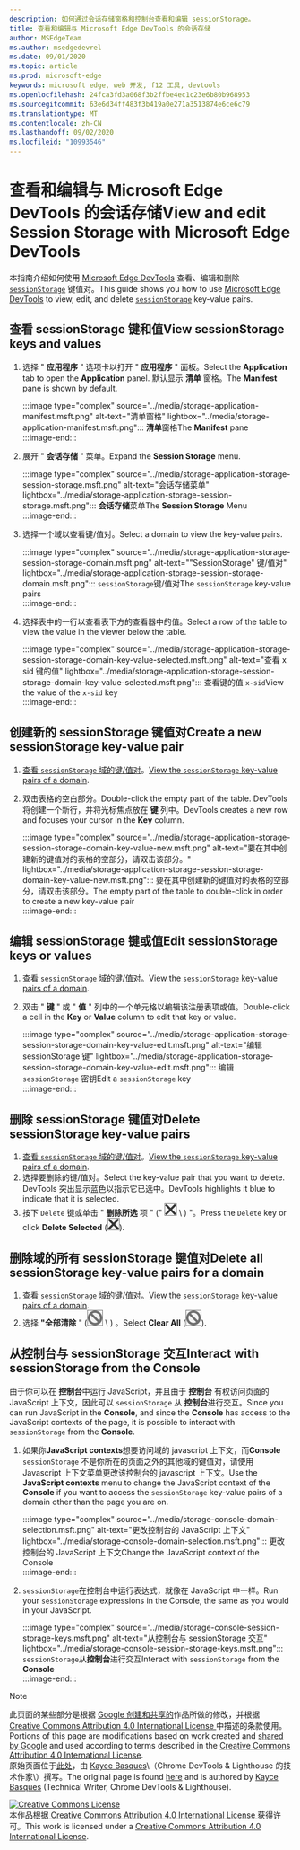```yaml
---
description: 如何通过会话存储窗格和控制台查看和编辑 sessionStorage。
title: 查看和编辑与 Microsoft Edge DevTools 的会话存储
author: MSEdgeTeam
ms.author: msedgedevrel
ms.date: 09/01/2020
ms.topic: article
ms.prod: microsoft-edge
keywords: microsoft edge, web 开发, f12 工具, devtools
ms.openlocfilehash: 24fca3fd3a068f3b2ffbe4ec1c23e6b80b968953
ms.sourcegitcommit: 63e6d34ff483f3b419a0e271a3513874e6ce6c79
ms.translationtype: MT
ms.contentlocale: zh-CN
ms.lasthandoff: 09/02/2020
ms.locfileid: "10993546"
---
```

<!-- Copyright Kayce Basques 

   Licensed under the Apache License, Version 2.0 (the "License");
   you may not use this file except in compliance with the License.
   You may obtain a copy of the License at

       https://www.apache.org/licenses/LICENSE-2.0

   Unless required by applicable law or agreed to in writing, software
   distributed under the License is distributed on an "AS IS" BASIS,
   WITHOUT WARRANTIES OR CONDITIONS OF ANY KIND, either express or implied.
   See the License for the specific language governing permissions and
   limitations under the License.  -->





# <span data-ttu-id="45641-104">查看和编辑与 Microsoft Edge DevTools 的会话存储</span><span class="sxs-lookup"><span data-stu-id="45641-104">View and edit Session Storage with Microsoft Edge DevTools</span></span>   

  

<span data-ttu-id="45641-105">本指南介绍如何使用 [Microsoft Edge DevTools][MicrosoftEdgeDevTools] 查看、编辑和删除 [`sessionStorage`][MDNSessionStorage] 键值对。</span><span class="sxs-lookup"><span data-stu-id="45641-105">This guide shows you how to use [Microsoft Edge DevTools][MicrosoftEdgeDevTools] to view, edit, and delete [`sessionStorage`][MDNSessionStorage] key-value pairs.</span></span>  

## <span data-ttu-id="45641-106">查看 sessionStorage 键和值</span><span class="sxs-lookup"><span data-stu-id="45641-106">View sessionStorage keys and values</span></span>   

1.  <span data-ttu-id="45641-107">选择 " **应用程序** " 选项卡以打开 " **应用程序** " 面板。</span><span class="sxs-lookup"><span data-stu-id="45641-107">Select the **Application** tab to open the **Application** panel.</span></span>  <span data-ttu-id="45641-108">默认显示 **清单** 窗格。</span><span class="sxs-lookup"><span data-stu-id="45641-108">The **Manifest** pane is shown by default.</span></span>  
    
    :::image type="complex" source="../media/storage-application-manifest.msft.png" alt-text="清单窗格" lightbox="../media/storage-application-manifest.msft.png":::
       <span data-ttu-id="45641-110">**清单**窗格</span><span class="sxs-lookup"><span data-stu-id="45641-110">The **Manifest** pane</span></span>  
    :::image-end:::  
    
1.  <span data-ttu-id="45641-111">展开 " **会话存储** " 菜单。</span><span class="sxs-lookup"><span data-stu-id="45641-111">Expand the **Session Storage** menu.</span></span>  
    
    :::image type="complex" source="../media/storage-application-storage-session-storage.msft.png" alt-text="会话存储菜单" lightbox="../media/storage-application-storage-session-storage.msft.png":::
       <span data-ttu-id="45641-113">**会话存储**菜单</span><span class="sxs-lookup"><span data-stu-id="45641-113">The **Session Storage** Menu</span></span>  
    :::image-end:::  
    
1.  <span data-ttu-id="45641-114">选择一个域以查看键/值对。</span><span class="sxs-lookup"><span data-stu-id="45641-114">Select a domain to view the key-value pairs.</span></span>  
    
    :::image type="complex" source="../media/storage-application-storage-session-storage-domain.msft.png" alt-text=""SessionStorage" 键/值对" lightbox="../media/storage-application-storage-session-storage-domain.msft.png":::
       <span data-ttu-id="45641-116">`sessionStorage`键/值对</span><span class="sxs-lookup"><span data-stu-id="45641-116">The `sessionStorage` key-value pairs</span></span>  
    :::image-end:::  
    
1.  <span data-ttu-id="45641-117">选择表中的一行以查看表下方的查看器中的值。</span><span class="sxs-lookup"><span data-stu-id="45641-117">Select a row of the table to view the value in the viewer below the table.</span></span>  
    
    :::image type="complex" source="../media/storage-application-storage-session-storage-domain-key-value-selected.msft.png" alt-text="查看 x sid 键的值" lightbox="../media/storage-application-storage-session-storage-domain-key-value-selected.msft.png":::
       <span data-ttu-id="45641-119">查看键的值 `x-sid`</span><span class="sxs-lookup"><span data-stu-id="45641-119">View the value of the `x-sid` key</span></span>  
    :::image-end:::  
    
## <span data-ttu-id="45641-120">创建新的 sessionStorage 键值对</span><span class="sxs-lookup"><span data-stu-id="45641-120">Create a new sessionStorage key-value pair</span></span>   

1.  <span data-ttu-id="45641-121">[查看 `sessionStorage` 域的键/值对](#view-sessionstorage-keys-and-values)。</span><span class="sxs-lookup"><span data-stu-id="45641-121">[View the `sessionStorage` key-value pairs of a domain](#view-sessionstorage-keys-and-values).</span></span>  
1.  <span data-ttu-id="45641-122">双击表格的空白部分。</span><span class="sxs-lookup"><span data-stu-id="45641-122">Double-click the empty part of the table.</span></span>  <span data-ttu-id="45641-123">DevTools 将创建一个新行，并将光标焦点放在 **键** 列中。</span><span class="sxs-lookup"><span data-stu-id="45641-123">DevTools creates a new row and focuses your cursor in the **Key** column.</span></span>  
    
    :::image type="complex" source="../media/storage-application-storage-session-storage-domain-key-value-new.msft.png" alt-text="要在其中创建新的键值对的表格的空部分，请双击该部分。" lightbox="../media/storage-application-storage-session-storage-domain-key-value-new.msft.png":::
       <span data-ttu-id="45641-125">要在其中创建新的键值对的表格的空部分，请双击该部分。</span><span class="sxs-lookup"><span data-stu-id="45641-125">The empty part of the table to double-click in order to create a new key-value pair</span></span>  
    :::image-end:::  
    
## <span data-ttu-id="45641-126">编辑 sessionStorage 键或值</span><span class="sxs-lookup"><span data-stu-id="45641-126">Edit sessionStorage keys or values</span></span>   

1.  <span data-ttu-id="45641-127">[查看 `sessionStorage` 域的键/值对](#view-sessionstorage-keys-and-values)。</span><span class="sxs-lookup"><span data-stu-id="45641-127">[View the `sessionStorage` key-value pairs of a domain](#view-sessionstorage-keys-and-values).</span></span>  
1.  <span data-ttu-id="45641-128">双击 " **键** " 或 " **值** " 列中的一个单元格以编辑该注册表项或值。</span><span class="sxs-lookup"><span data-stu-id="45641-128">Double-click a cell in the **Key** or **Value** column to edit that key or value.</span></span>  
    
    :::image type="complex" source="../media/storage-application-storage-session-storage-domain-key-value-edit.msft.png" alt-text="编辑 sessionStorage 键" lightbox="../media/storage-application-storage-session-storage-domain-key-value-edit.msft.png":::
       <span data-ttu-id="45641-130">编辑 `sessionStorage` 密钥</span><span class="sxs-lookup"><span data-stu-id="45641-130">Edit a `sessionStorage` key</span></span>  
    :::image-end:::  
    
## <span data-ttu-id="45641-131">删除 sessionStorage 键值对</span><span class="sxs-lookup"><span data-stu-id="45641-131">Delete sessionStorage key-value pairs</span></span>   

1.  <span data-ttu-id="45641-132">[查看 `sessionStorage` 域的键/值对](#view-sessionstorage-keys-and-values)。</span><span class="sxs-lookup"><span data-stu-id="45641-132">[View the `sessionStorage` key-value pairs of a domain](#view-sessionstorage-keys-and-values).</span></span>  
1.  <span data-ttu-id="45641-133">选择要删除的键/值对。</span><span class="sxs-lookup"><span data-stu-id="45641-133">Select the key-value pair that you want to delete.</span></span>  <span data-ttu-id="45641-134">DevTools 突出显示蓝色以指示它已选中。</span><span class="sxs-lookup"><span data-stu-id="45641-134">DevTools highlights it blue to indicate that it is selected.</span></span>  
1.  <span data-ttu-id="45641-135">按下 `Delete` 键或单击 " **删除所选** 项 \" (" ![ 删除所选项 ][ImageDeleteIcon] \ ) "。</span><span class="sxs-lookup"><span data-stu-id="45641-135">Press the `Delete` key or click **Delete Selected** \(![Delete Selected][ImageDeleteIcon]\).</span></span>  
    
## <span data-ttu-id="45641-136">删除域的所有 sessionStorage 键值对</span><span class="sxs-lookup"><span data-stu-id="45641-136">Delete all sessionStorage key-value pairs for a domain</span></span>   

1.  <span data-ttu-id="45641-137">[查看 `sessionStorage` 域的键/值对](#view-sessionstorage-keys-and-values)。</span><span class="sxs-lookup"><span data-stu-id="45641-137">[View the `sessionStorage` key-value pairs of a domain](#view-sessionstorage-keys-and-values).</span></span>  
1.  <span data-ttu-id="45641-138">选择 **"全部清除** " (![ 全部清除 ][ImageClearIcon] \ ) 。</span><span class="sxs-lookup"><span data-stu-id="45641-138">Select **Clear All** \(![Clear All][ImageClearIcon]\).</span></span>  
    
## <span data-ttu-id="45641-139">从控制台与 sessionStorage 交互</span><span class="sxs-lookup"><span data-stu-id="45641-139">Interact with sessionStorage from the Console</span></span>   

<span data-ttu-id="45641-140">由于你可以在 **控制台**中运行 JavaScript，并且由于 **控制台** 有权访问页面的 JavaScript 上下文，因此可以 `sessionStorage` 从 **控制台**进行交互。</span><span class="sxs-lookup"><span data-stu-id="45641-140">Since you can run JavaScript in the **Console**, and since the **Console** has access to the JavaScript contexts of the page, it is possible to interact with `sessionStorage` from the **Console**.</span></span>  

1.  <span data-ttu-id="45641-141">如果你**JavaScript contexts**想要访问域的 javascript 上下文，而**Console** `sessionStorage` 不是你所在的页面之外的其他域的键值对，请使用 Javascript 上下文菜单更改该控制台的 javascript 上下文。</span><span class="sxs-lookup"><span data-stu-id="45641-141">Use the **JavaScript contexts** menu to change the JavaScript context of the **Console** if you want to access the `sessionStorage` key-value pairs of a domain other than the page you are on.</span></span>  
    
    :::image type="complex" source="../media/storage-console-domain-selection.msft.png" alt-text="更改控制台的 JavaScript 上下文" lightbox="../media/storage-console-domain-selection.msft.png":::
       <span data-ttu-id="45641-143">更改控制台的 JavaScript 上下文</span><span class="sxs-lookup"><span data-stu-id="45641-143">Change the JavaScript context of the Console</span></span>  
    :::image-end:::  
    
1.  <span data-ttu-id="45641-144">`sessionStorage`在控制台中运行表达式，就像在 JavaScript 中一样。</span><span class="sxs-lookup"><span data-stu-id="45641-144">Run your `sessionStorage` expressions in the Console, the same as you would in your JavaScript.</span></span>  
    
    :::image type="complex" source="../media/storage-console-session-storage-keys.msft.png" alt-text="从控制台与 sessionStorage 交互" lightbox="../media/storage-console-session-storage-keys.msft.png":::
       <span data-ttu-id="45641-146">`sessionStorage`从**控制台**进行交互</span><span class="sxs-lookup"><span data-stu-id="45641-146">Interact with `sessionStorage` from the **Console**</span></span>  
    :::image-end:::  
    
<!--  
   

  
-->  

<!-- image links -->  

[ImageClearIcon]: ../media/clear-icon.msft.png  
[ImageDeleteIcon]: ../media/delete-icon.msft.png  

<!-- links -->  

[MicrosoftEdgeDevTools]: ../../devtools-guide-chromium.md "Microsoft Edge (Chromium) 开发工具 |Microsoft 文档"  

[MDNSessionStorage]: https://developer.mozilla.org/docs/Web/API/Window/sessionStorage "SessionStorage |MDN"  

> [!NOTE]
> <span data-ttu-id="45641-149">此页面的某些部分是根据 [Google 创建和共享的][GoogleSitePolicies]作品所做的修改，并根据[ Creative Commons Attribution 4.0 International License ][CCA4IL]中描述的条款使用。</span><span class="sxs-lookup"><span data-stu-id="45641-149">Portions of this page are modifications based on work created and [shared by Google][GoogleSitePolicies] and used according to terms described in the [Creative Commons Attribution 4.0 International License][CCA4IL].</span></span>  
> <span data-ttu-id="45641-150">原始页面位于[此处](https://developers.google.com/web/tools/chrome-devtools/storage/sessionstorage)，由 [Kayce Basques][KayceBasques]\（Chrome DevTools \& Lighthouse 的技术作家\）撰写。</span><span class="sxs-lookup"><span data-stu-id="45641-150">The original page is found [here](https://developers.google.com/web/tools/chrome-devtools/storage/sessionstorage) and is authored by [Kayce Basques][KayceBasques] \(Technical Writer, Chrome DevTools \& Lighthouse\).</span></span>  

[![Creative Commons License][CCby4Image]][CCA4IL]  
<span data-ttu-id="45641-152">本作品根据[ Creative Commons Attribution 4.0 International License ][CCA4IL]获得许可。</span><span class="sxs-lookup"><span data-stu-id="45641-152">This work is licensed under a [Creative Commons Attribution 4.0 International License][CCA4IL].</span></span>  

[CCA4IL]: https://creativecommons.org/licenses/by/4.0  
[CCby4Image]: https://i.creativecommons.org/l/by/4.0/88x31.png  
[GoogleSitePolicies]: https://developers.google.com/terms/site-policies  
[KayceBasques]: https://developers.google.com/web/resources/contributors/kaycebasques  
